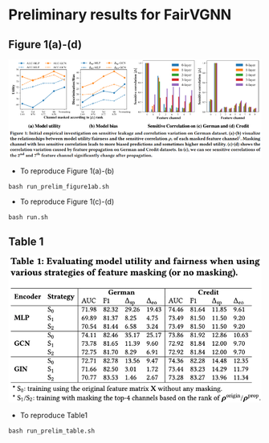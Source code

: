 # Preliminary results for FairVGNN


## Figure 1(a)-(d)
![](./img/prelim_analysis.png)

* To reproduce Figure 1(a)-(b)
```linux
bash run_prelim_figure1ab.sh
```
* To reproduce Figure 1(c)-(d)
```linux
bash run.sh
```


## Table 1
![](./img/table1.png)

* To reproduce Table1
```linux
bash run_prelim_table.sh
```
